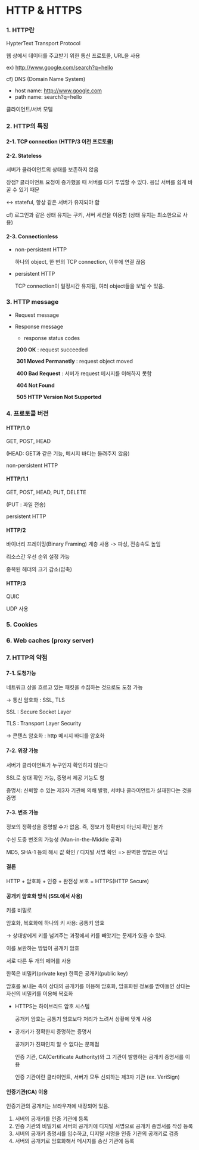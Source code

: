 # **HTTP & HTTPS**

### 1. **HTTP란**

HypterText Transport Protocol

웹 상에서 데이터를 주고받기 위한 통신 프로토콜, URL을 사용

ex) http://www.google.com/search?q=hello

cf) DNS (Domain Name System)

- host name: http://www.google.com
- path name: search?q=hello

클라이언트/서버 모델



### 2. **HTTP의 특징**

#### 2-1. **TCP connection (HTTP/3 이전 프로토콜)**

#### 2-2. **Stateless**

서버가 클라이언트의 상태를 보존하지 않음

장점? 클라이언트 요청이 증가했을 때 서버를 대거 투입할 수 있다. 응답 서버를 쉽게 바꿀 수 있기 때문

↔ stateful, 항상 같은 서버가 유지되야 함

cf) 로그인과 같은 상태 유지는 쿠키, 서버 세션을 이용함 (상태 유지는 최소한으로 사용)

#### 2-3. **Connectionless**

- non-persistent HTTP

  하나의 object, 한 번의 TCP connection, 이후에 연결 끊음

- persistent HTTP

  TCP connection이 일정시간 유지됨, 여러 object들을 보낼 수 있음.



### 3. HTTP message

- Request message

  

- Response message

  - response status codes

  ​	**200 OK** : request succeeded

  ​	**301 Moved Permanetly** : request object moved

  ​	**400 Bad Request** : 서버가 request 메시지를 이해하지 못함

  ​	**404 Not Found** 

  ​	**505 HTTP Version Not Supported**



### 4. **프로토콜 버전**

#### **HTTP/1.0**

GET, POST, HEAD

(HEAD: GET과 같은 기능, 메시지 바디는 돌려주지 않음)

non-persistent HTTP

#### **HTTP/1.1**

GET, POST, HEAD, PUT, DELETE

(PUT : 파일 전송)

persistent HTTP

#### **HTTP/2**

바이너리 프레이밍(Binary Framing) 계층 사용 -> 파싱, 전송속도 높임

리소스간 우선 순위 설정 가능

중복된 헤더의 크기 감소(압축)

#### **HTTP/3**

QUIC

UDP 사용



### 5. **Cookies**



### 6. **Web caches (proxy server)**



### 7. **HTTP의 약점**

#### 7-1. **도청가능**

네트워크 상을 흐르고 있는 패킷을 수집하는 것으로도 도청 가능

→  통신 암호화 : SSL, TLS

SSL : Secure Socket Layer

TLS : Transport Layer Security

→  콘텐츠 암호화 : http 메시지 바디를 암호화

#### 7-2. **위장 가능**

서버가 클라이언트가 누구인지 확인하지 않는다

SSL로 상대 확인 가능, 증명서 제공 기능도 함

증명서: 신뢰할 수 있는 제3자 기관에 의해 발행, 서버나 클라이언트가 실재한다는 것을 증명

#### 7-3. **변조 가능**

정보의 정확성을 증명할 수가 없음. 즉, 정보가 정확한지 아닌지 확인 불가

수신 도중 변조의 가능성 (Man-in-the-Middle 공격)

MD5, SHA-1 등의 해시 값 확인 / 디지털 서명 확인 => 완벽한 방법은 아님



#### **결론**

HTTP + 암호화 + 인증 + 완전성 보호 = HTTPS(HTTP Secure)



#### **공개키 암호화 방식 (SSL에서 사용)**

키를 비밀로

암호화, 복호화에 하나의 키 사용: 공통키 암호

→  상대방에게 키를 넘겨주는 과정에서 키를 빼앗기는 문제가 있을 수 있다.

이를 보완하는 방법이 공개키 암호

서로 다른 두 개의 페어를 사용

한쪽은  비밀키(private key)  한쪽은 공개키(public key)

암호를 보내는 측이 상대의 공개키를 이용해 암호화, 암호화된 정보를 받아들인 상대는 자신의 비밀키를 이용해 복호화

- HTTPS는 하이브리드 암호 시스템

  공개키 암호는 공통기 암호보다 처리가 느려서 상황에 맞게 사용

- 공개키가 정확한지 증명하는 증명서

  공개키가 진짜인지 알 수 없다는 문제점

  인증 기관, CA(Certificate Authority)와 그 기관이 발행하는 공개키 증명서를 이용

  인증 기관이란 클라이언트, 서버가 모두 신뢰하는 제3자 기관 (ex. VeriSign)

  

#### 인증기관(CA) 이용

인증기관의 공개키는 브라우저에 내장되어 있음.

1. 서버의 공개키를 인증 기관에 등록
2. 인증 기관의 비밀키로 서버의 공개키에 디지털 서명으로 공개키 증명서를 작성 등록
3. 서버의 공개키 증명서를 입수하고, 디지털 서명을 인증 기관의 공개키로 검증
4. 서버의 공개키로 암호화해서 메시지를 송신 기관에 등록

